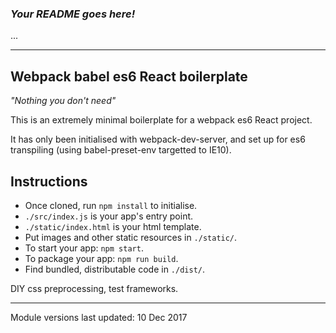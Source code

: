 ### _Your README goes here!_
...
___

## Webpack babel es6 React boilerplate

*"Nothing you don't need"*

This is an extremely minimal boilerplate for a webpack es6 React project.

It has only been initialised with webpack-dev-server, and set up for es6 transpiling (using babel-preset-env targetted to IE10).

## Instructions

 - Once cloned, run `npm install` to initialise.
 - `./src/index.js` is your app's entry point.
 - `./static/index.html` is your html template.
 - Put images and other static resources in `./static/`. 
 - To start your app: `npm start`.
 - To package your app: `npm run build`.
 - Find bundled, distributable code in `./dist/`.

DIY css preprocessing, test frameworks.
___

Module versions last updated: 10 Dec 2017
